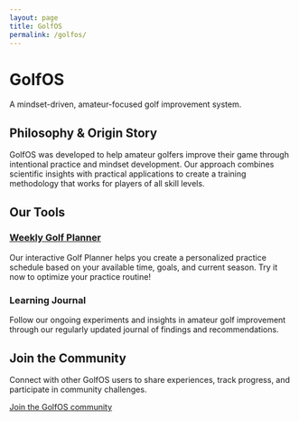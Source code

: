 ```yaml
---
layout: page
title: GolfOS
permalink: /golfos/
---
```


# GolfOS

A mindset-driven, amateur-focused golf improvement system.

## Philosophy & Origin Story

GolfOS was developed to help amateur golfers improve their game through intentional practice and mindset development. Our approach combines scientific insights with practical applications to create a training methodology that works for players of all skill levels.

## Our Tools

### [Weekly Golf Planner](/planner)

Our interactive Golf Planner helps you create a personalized practice schedule based on your available time, goals, and current season. Try it now to optimize your practice routine!

### Learning Journal

Follow our ongoing experiments and insights in amateur golf improvement through our regularly updated journal of findings and recommendations.

## Join the Community

Connect with other GolfOS users to share experiences, track progress, and participate in community challenges.

[Join the GolfOS community](/contact)